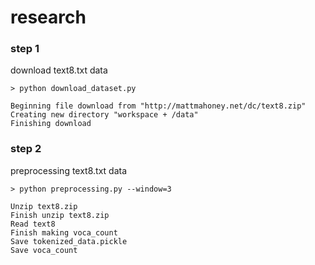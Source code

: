 # research

### step 1
download text8.txt data
```
> python download_dataset.py

Beginning file download from "http://mattmahoney.net/dc/text8.zip"
Creating new directory "workspace + /data"
Finishing download
```

### step 2
preprocessing text8.txt data
```
> python preprocessing.py --window=3

Unzip text8.zip
Finish unzip text8.zip
Read text8
Finish making voca_count
Save tokenized_data.pickle
Save voca_count
```